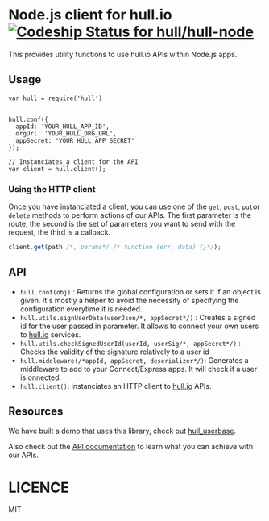 # Node.js client for hull.io [ ![Codeship Status for hull/hull-node](https://www.codeship.io/projects/862851d0-b98b-0130-bbef-5e0af06e25c6/status?branch=master) ](https://www.codeship.io/projects/4360)


This provides utility functions to use hull.io APIs within Node.js apps.

## Usage

```
var hull = require('hull')


hull.conf({
  appId: 'YOUR_HULL_APP_ID',
  orgUrl: 'YOUR_HULL_ORG_URL',
  appSecret: 'YOUR_HULL_APP_SECRET'
});

// Instanciates a client for the API
var client = hull.client();
```

### Using the HTTP client

Once you have instanciated a client, you can use one of the `get`, `post`,
`put`or `delete` methods to perform actions of our APIs.
The first parameter is the route, the second is the set of parameters you want
to send with the request, the third is a callback.

```js
client.get(path /*, params*/ /* function (err, data) {}*/);
```

## API

* `hull.conf(obj)` : Returns the global configuration or sets it if an object
is given. It's mostly a helper to avoid the necessity of specifying the
configuration everytime it is needed.
* `hull.utils.signUserData(userJson/*, appSecret*/)` : Creates a signed id for
the user passed in parameter. It allows to connect your own users to
[hull.io](http://hull.io) services.
* `hull.utils.checkSignedUserId(userId, userSig/*, appSecret*/)` : Checks the
validity of the signature relatively to a user id
* `hull.middleware(/*appId, appSecret, deserializer*/)`: Generates a middleware
to add to your Connect/Express apps. It will check if a user is onnected.
* `hull.client()`: Instanciates an HTTP client to [hull.io](http://hull.io)
APIs.


## Resources

We have built a demo that uses this library, check out
[hull\_userbase](http://github.com/hull/hull_userbase).

Also check out the [API documentation](http://hull.io/docs/api) to learn what
you can achieve with our APIs.

# LICENCE

MIT
